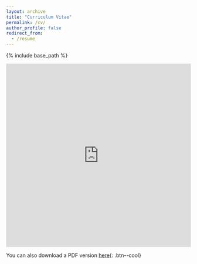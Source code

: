 ```yaml
---
layout: archive
title: "Curriculum Vitae"
permalink: /cv/
author_profile: false
redirect_from:
  - /resume
---
```


{% include base_path %}  

<iframe src="https://deltaalphakappa.github.io/dkanelis.github.io/files/CV_Kanelis.pdf" width="100%" height="500" frameborder="no" border="0" marginwidth="0" marginheight="0"></iframe>

You can also download a PDF version [here](https://deltaalphakappa.github.io/dkanelis.github.io/files/CV_Kanelis1.pdf){: .btn--cool}
 
